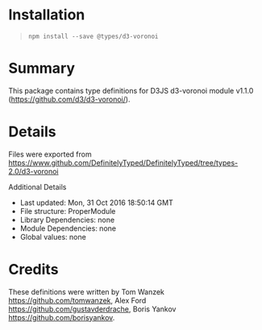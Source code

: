 # Installation
> `npm install --save @types/d3-voronoi`

# Summary
This package contains type definitions for D3JS d3-voronoi module v1.1.0 (https://github.com/d3/d3-voronoi/).

# Details
Files were exported from https://www.github.com/DefinitelyTyped/DefinitelyTyped/tree/types-2.0/d3-voronoi

Additional Details
 * Last updated: Mon, 31 Oct 2016 18:50:14 GMT
 * File structure: ProperModule
 * Library Dependencies: none
 * Module Dependencies: none
 * Global values: none

# Credits
These definitions were written by Tom Wanzek <https://github.com/tomwanzek>, Alex Ford <https://github.com/gustavderdrache>, Boris Yankov <https://github.com/borisyankov>.

